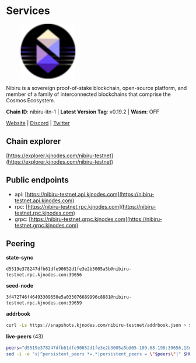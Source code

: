 # Services

<figure><img src="https://raw.githubusercontent.com/kj89/cosmos-images/main/logos/nibiru.png" width="150" alt=""><figcaption></figcaption></figure>

Nibiru is a sovereign proof-of-stake blockchain, open-source platform,  and member of a family of interconnected blockchains that comprise the Cosmos Ecosystem.

**Chain ID**: nibiru-itn-1 | **Latest Version Tag**: v0.19.2 | **Wasm**: OFF

[Website](https://nibiru.fi) | [Discord](https://discord.gg/nibiru) | [Twitter](https://twitter.com/NibiruChain)




## Chain explorer
[https://explorer.kjnodes.com/nibiru-testnet](https://explorer.kjnodes.com/nibiru-testnet)

## Public endpoints

* api: [https://nibiru-testnet.api.kjnodes.com](https://nibiru-testnet.api.kjnodes.com)
* rpc: [https://nibiru-testnet.rpc.kjnodes.com](https://nibiru-testnet.rpc.kjnodes.com)
* grpc: [https://nibiru-testnet.grpc.kjnodes.com](https://nibiru-testnet.grpc.kjnodes.com)

## Peering

**state-sync**

```text
d5519e378247dfb61dfe90652d1fe3e2b3005a5b@nibiru-testnet.rpc.kjnodes.com:39656
```

**seed-node**

```text
3f472746f46493309650e5a033076689996c8881@nibiru-testnet.rpc.kjnodes.com:39659
```

**addrbook**
```bash
curl -Ls https://snapshots.kjnodes.com/nibiru-testnet/addrbook.json > $HOME/.nibid/config/addrbook.json
```

**live-peers** (43)
```bash
peers="d5519e378247dfb61dfe90652d1fe3e2b3005a5b@65.109.68.190:39656,18db724a309e5e96a374f9e58570b9eedbc427c5@38.242.220.53:26656,b6db16ab4d2dfd61d0be94df4738ce5f1913de11@212.41.9.98:26656,aedf05252d5fac762d5732ab1bc8728a3337b81d@185.197.195.13:26656,3d0eb35397da132bceee2eaf62529deba952723f@165.227.139.56:62956,cdc4fa8458e3225cc61b45ae6708cc5ccc0f2d18@38.242.153.228:26656,9024178fb93ce4062eea8f368285d721a2dd1a9b@45.61.161.15:26656,20791e6708172528675c75346e3354b7d2222007@38.242.211.6:26656,5b2d7ccdf924ff16c3d0e3b55c4547a71c99dc42@161.97.122.167:39656,d028b9fabc23da6517f50439a932896bc886f723@91.219.7.98:26656,b300cdfbbd9af83bab94fcfc493d43a88ab01acc@80.82.215.214:39656,64d2ea39df1cf635fccb17311c245b9fdc56194a@91.107.195.121:26656,bf10da2792c9439edbfccce2cf0852e692039112@185.215.180.237:26656,35eaab9bffc5af4d91da1ffc920833ccd4a150a6@89.116.28.96:26656,7a108d369433a8ce88db2f844a896fc5bffbd764@212.23.222.89:35656,d289349556d03905c6bdbb8b2231a478214de00d@75.119.140.46:26656,46b2205032ff6f15ce8cdca7d225aca3d84db47d@45.85.146.7:39656,25d7a6c32516f18e3f45b0379460d8ed4e396b43@164.92.84.68:26656,e9a27b5aa119fa53b0bc369710201741051eebbb@124.221.78.233:26657,55dfbbffebc40b147b2b765fc65a65711dafcbcd@31.220.78.145:39656,79502d90a96d0bf318f59586a8777c846d0201c7@149.102.159.25:26656,6133b6a48cae4480b4c29c0bcc8e9ae501865943@141.164.63.169:26656,f55ce3e7e95379654cc43f7d840d88f41eaaccec@118.69.175.70:26656,4d343a3fcafa9ff022869003a40a0e308b4bc29c@193.46.243.122:26656,f9889b46126c058840df70cd280b8dac580f39d6@38.242.135.215:26656,55ebd6fc24f8dbbd9057b80653e5cef7e25d574f@149.102.152.75:26656,e387712543bc99c6719f7975ee75e48afb99b088@66.45.251.38:60656,0d321d5390f5c58dcc0b9680a48c11d2e1ce7dad@65.109.162.26:36656,959a635aaea40cfc4ee75b01506d7816b3bb992e@66.94.104.84:26656,82d8f0d473863b8f104623539b0c4b65a997318a@146.190.226.211:26656,b87fb99a9a4b6d2651b4015ff7f055a82ea6acdd@116.202.17.68:26656,b2f4ed345db4ba40e0f4c1f6ca3ab66ac5df35c3@84.46.247.76:39656,df6c645c8acc777fe7d31ee1348c1e8d54f3cd33@65.108.1.16:26656,591b00c0bfdda9f94e40128869041d1da9ee1639@149.102.152.77:26656,48b5f19bf07e1ef1ff7a64155413d9d0d72e85ea@38.242.147.233:39656,bbba4de56bbaddd0e083e16b4c897b120eb7af41@82.208.22.113:26656,a5091d1afa277bab864a495d43226ee44f85604e@212.23.222.91:39656,70822231f594af849658c449eba5ae1e09e21dd3@75.119.149.203:26656,9542030f55a3541b165e2134f6fd30f9c3876ecb@31.220.77.214:26656,5b4b12ded2c0db5f29345580b507156ca5399053@31.220.84.69:26656,4a2af17899120e1f056170a7fbfe35ec2fdfe521@65.109.13.213:26656,91d0512ebcedb3f4ab9f26ae13b67166ce7a7003@46.180.223.102:26656,2c6f0f5c727a280c70537089435d2f49a2205726@109.123.252.92:26656"
sed -i -e "s|^persistent_peers *=.*|persistent_peers = \"$peers\"|" $HOME/.nibid/config/config.toml
```
